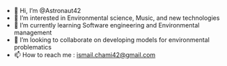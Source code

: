 - 👋 Hi, I’m @Astronaut42
- 👀 I’m interested in Environmental science, Music, and new technologies
- 🌱 I’m currently learning Software engineering and Environmental management
- 💞️ I’m looking to collaborate on developing models for environmental problematics
- 📫 How to reach me : ismail.chami42@gmail.com


